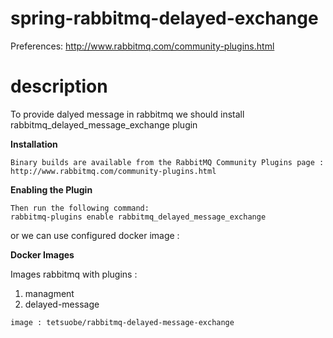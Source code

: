 # spring-rabbitmq-delayed-exchange
Preferences: http://www.rabbitmq.com/community-plugins.html

# description
To provide dalyed message in rabbitmq we should install rabbitmq_delayed_message_exchange plugin
  
**Installation**

    Binary builds are available from the RabbitMQ Community Plugins page : http://www.rabbitmq.com/community-plugins.html
    
**Enabling the Plugin**
    
    Then run the following command:
    rabbitmq-plugins enable rabbitmq_delayed_message_exchange

or we can use configured docker image :

**Docker Images**
  
  Images rabbitmq with plugins :
  
  1. managment
  2. delayed-message 
  
    image : tetsuobe/rabbitmq-delayed-message-exchange
    

